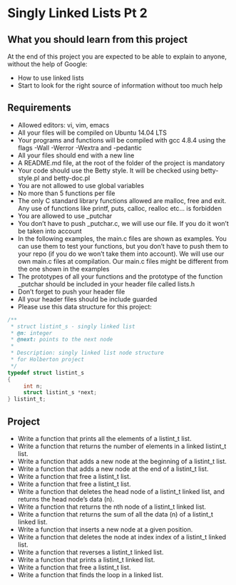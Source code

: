 # Singly Linked Lists Pt 2

## What you should learn from this project

At the end of this project you are expected to be able to explain to anyone, without the help of Google:
- How to use linked lists
- Start to look for the right source of information without too much help

## Requirements

- Allowed editors: vi, vim, emacs
- All your files will be compiled on Ubuntu 14.04 LTS
- Your programs and functions will be compiled with gcc 4.8.4 using the flags -Wall -Werror -Wextra and -pedantic
- All your files should end with a new line
- A README.md file, at the root of the folder of the project is mandatory
- Your code should use the Betty style. It will be checked using betty-style.pl and betty-doc.pl
- You are not allowed to use global variables
- No more than 5 functions per file
- The only C standard library functions allowed are malloc, free and exit. Any use of functions like printf, puts, calloc, realloc etc… is forbidden
- You are allowed to use _putchar
- You don’t have to push _putchar.c, we will use our file. If you do it won’t be taken into account
- In the following examples, the main.c files are shown as examples. You can use them to test your functions, but you don’t have to push them to your repo (if you do we won’t take them into account). We will use our own main.c files at compilation. Our main.c files might be different from the one shown in the examples
- The prototypes of all your functions and the prototype of the function _putchar should be included in your header file called lists.h
- Don’t forget to push your header file
- All your header files should be include guarded
- Please use this data structure for this project:
```c
/**
 * struct listint_s - singly linked list
 * @n: integer
 * @next: points to the next node
 *
 * Description: singly linked list node structure
 * for Holberton project
 */
typedef struct listint_s
{
     int n;
     struct listint_s *next;
} listint_t;
```

## Project
- Write a function that prints all the elements of a listint_t list.
- Write a function that returns the number of elements in a linked listint_t list.
- Write a function that adds a new node at the beginning of a listint_t list.
- Write a function that adds a new node at the end of a listint_t list.
- Write a function that free a listint_t list.
- Write a function that free a listint_t list.
- Write a function that deletes the head node of a listint_t linked list, and returns the head node’s data (n).
- Write a function that returns the nth node of a listint_t linked list.
- Write a function that returns the sum of all the data (n) of a listint_t linked list.
- Write a function that inserts a new node at a given position.
- Write a function that deletes the node at index index of a listint_t linked list.
- Write a function that reverses a listint_t linked list.
- Write a function that prints a listint_t linked list.
- Write a function that free a listint_t list.
- Write a function that finds the loop in a linked list.
